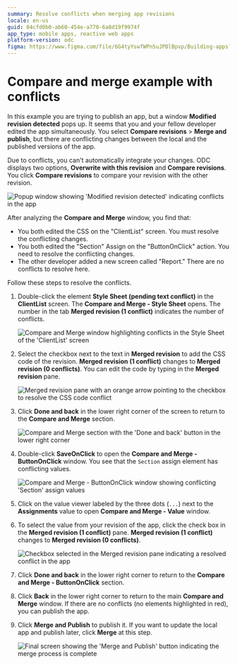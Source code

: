 ```yaml
---
summary: Resolve conflicts when merging app revisions
locale: en-us
guid: 04cfd0b0-ab60-454e-a770-6a8d19f9974f
app_type: mobile apps, reactive web apps
platform-version: odc
figma: https://www.figma.com/file/6G4tyYswfWPn5uJPDlBpvp/Building-apps?type=design&node-id=4002%3A633&mode=design&t=lSXYmGomrMjw4KTt-1
---
```

# Compare and merge example with conflicts

In this example you are trying to publish an app, but a window **Modified revision detected** pops up. It seems that you and your fellow developer edited the app simultaneously. You select **Compare revisions** > **Merge and publish**, but there are conflicting changes between the local and the published versions of the app. 

Due to conflicts, you can't automatically integrate your changes. ODC displays two options, **Overwrite with this revision** and **Compare revisions**. You click **Compare revisions** to compare your revision with the other revision. 

![Popup window showing 'Modified revision detected' indicating conflicts in the app](images/conflicts-detected-odcs.png "Conflicts Detected in ODC")

After analyzing the **Compare and Merge** window, you find that:

* You both edited the CSS on the "ClientList" screen. You must resolve the conflicting changes.
* You both edited the "Section" Assign on the "ButtonOnClick" action. You need to resolve the conflicting changes.
* The other developer added a new screen called "Report." There are no conflicts to resolve here.

Follow these steps to resolve the conflicts.

1. Double-click the element **Style Sheet (pending text conflict)** in the **ClientList** screen. The **Compare and Merge - Style Sheet** opens. The number in the tab **Merged revision (1 conflict)** indicates the number of conflicts.

    ![Compare and Merge window highlighting conflicts in the Style Sheet of the 'ClientList' screen](images/conflicts-text-odcs.png "Conflicts in StyleSheet")

1. Select the checkbox next to the text in **Merged revision** to add the CSS code of the revision. **Merged revision (1 conflict)** changes to  **Merged revision (0 conflicts)**. You can edit the code by typing in the **Merged revision** pane.

    ![Merged revision pane with an orange arrow pointing to the checkbox to resolve the CSS code conflict](images/conflicts-text-orange-arrow-odcs.png "Edit Conflict Revision")

1. Click **Done and back** in the lower right corner of the screen to return to the **Compare and Merge** section.

    ![Compare and Merge section with the 'Done and back' button in the lower right corner](images/merge-example-compare-odcs.png "Merge Example")

1. Double-click **SaveOnClick** to open the **Compare and Merge - ButtonOnClick** window. You see that the `Section` assign element has conflicting values.

    ![Compare and Merge - ButtonOnClick window showing conflicting 'Section' assign values](images/visual-element-changes-odcs.png "Visual Element Changes")

1. Click on the value viewer labeled by the three dots (`...`) next to the **Assignments** value to open **Compare and Merge - Value** window.

1. To select the value from your revision of the app, click the check box in the  **Merged revision (1 conflict)** pane. **Merged revision (1 conflict)** changes to **Merged revision (0 conflicts)**.

    ![Checkbox selected in the Merged revision pane indicating a resolved conflict in the app](images/text-changes-checkbox-odcs.png "Resolved Conflicts")

1. Click **Done and back** in the lower right corner to return to the **Compare and Merge - ButtonOnClick** section.

1. Click **Back** in the lower right corner to return to the main **Compare and Merge** window. If there are no conflicts (no elements highlighted in red), you can publish the app.

1. Click **Merge and Publish** to publish it. If you want to update the local app and publish later, click **Merge** at this step.

    ![Final screen showing the 'Merge and Publish' button indicating the merge process is complete](images/merge-complete-odcs.png "Merge Complete")
